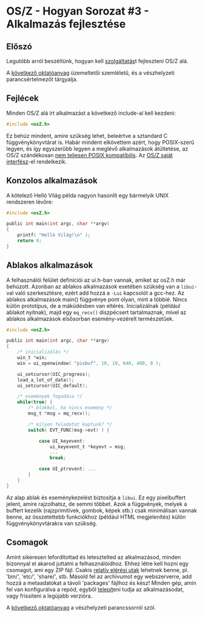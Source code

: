 OS/Z - Hogyan Sorozat #3 - Alkalmazás fejlesztése
=================================================

Előszó
------

Legutóbb arról beszéltünk, hogyan kell [szolgáltatás](https://gitlab.com/bztsrc/osz/blob/master/docs/howto4-service.md)t fejleszteni
OS/Z alá.

A [következő oktatóanyag](https://gitlab.com/bztsrc/osz/blob/master/docs/howto6-rescueshell.md) üzemeltetői szemléletű, és a
vészhelyzeti parancsértelmezőt tárgyalja.

Fejlécek
--------

Minden OS/Z alá írt alkalmazást a következő include-al kell kezdeni:

```c
#include <osZ.h>
```

Ez behúz mindent, amire szükség lehet, beleértve a sztandard C függvénykönyvtárat is. Habár mindent elkövettem azért, hogy
POSIX-szerű legyen, és így egyszerűbb legyen a meglévő alkalmazások átültetése, az OS/Z szándékosan
[nem teljesen POSIX kompatíbilis](https://gitlab.com/bztsrc/osz/blob/master/docs/posix.md).
Az [OS/Z saját interfész](https://gitlab.com/bztsrc/osz/blob/master/docs/refusr.md)-el rendelkezik.

Konzolos alkalmazások
---------------------

A kötelező Helló Világ példa nagyon hasonlít egy bármelyik UNIX rendszeren lévőre:

```c
#include <osZ.h>

public int main(int argc, char **argv)
{
    printf( "Helló Világ!\n" );
    return 0;
}
```

Ablakos alkalmazások
--------------------

A felhasználói felület definíciói az ui.h-ban vannak, amiket az osZ.h már behúzott. Azonban az ablakos alkalmazások esetében
szükség van a `libui`-val való szerkesztésre, ezért add hozzá a `-Lui` kapcsolót a gcc-hez. Az ablakos alkalmazások main()
függvénye pont olyan, mint a többié. Nincs külön prototípus, de a máküdésben van eltérés. Inicializálnak (például ablakot nyitnak),
majd egy `mq_recv()` diszpécsert tartalmaznak, mivel az ablakos alkalmazások elsősorban esemény-vezérelt természetűek.

```c
#include <osZ.h>

public int main(int argc, char **argv)
{
    /* inicializálás */
    win_t *win;
    win = ui_openwindow( "pixbuf", 10, 10, 640, 480, 0 );

    ui_setcursor(UIC_progress);
    load_a_lot_of_data();
    ui_setcursor(UIC_default);

    /* események fogadása */
    while(true) {
        /* blokkol, ha nincs esemény */
        msg_t *msg = mq_recv();

        /* milyen feladatot kaptunk? */
        switch( EVT_FUNC(msg->evt) ) {

            case UI_keyevent:
                ui_keyevent_t *keyevt = msg;
                ...
                break;

            case UI_ptrevent: ...
        }
    }
}
```

Az alap ablak és eseménykezelést biztosítja a `libui`. Ez egy pixelbuffert jelent, amire rajzolhatsz, de semmi többet. Azok a
függvények, melyek a buffert kezelik (rajzprimitívek, gombok, képek stb.) csak minimálisan vannak benne, az összetettebb
funkciókhoz (például HTML megjelenítés) külön függvénykönyvtárakra van szükség.

Csomagok
--------

Amint sikeresen lefordítottad és letesztelted az alkalmazásod, minden bizonnyal el akarod juttatni a felhasználóidhoz.
Ehhez létre kell hozni egy csomagot, ami egy ZIP fájl. Csakis [relatív elérési utak](https://gitlab.com/bztsrc/osz/blob/master/docs/vfs.md#usr)
lehetnek benne, pl. 'bin/', 'etc/', 'share/', stb. Másold fel az archívumot egy webszerverre, add hozzá a metaadatokat
a távoli 'packages' fájlhoz és kész! Minden gép, amin fel van konfigurálva a repód, egyből [telepít](https://gitlab.com/bztsrc/osz/blob/master/docs/howto7-install.md)eni
tudja az alkalmazásodat, vagy frissíteni a legújabb verzióra.

A [következő oktatóanyag](https://gitlab.com/bztsrc/osz/blob/master/docs/howto6-rescueshell.md) a vészhelyzeti parancssorról szól.
